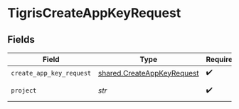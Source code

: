 # TigrisCreateAppKeyRequest


## Fields

| Field                                                                    | Type                                                                     | Required                                                                 | Description                                                              |
| ------------------------------------------------------------------------ | ------------------------------------------------------------------------ | ------------------------------------------------------------------------ | ------------------------------------------------------------------------ |
| `create_app_key_request`                                                 | [shared.CreateAppKeyRequest](../../models/shared/createappkeyrequest.md) | :heavy_check_mark:                                                       | N/A                                                                      |
| `project`                                                                | *str*                                                                    | :heavy_check_mark:                                                       | Project name                                                             |